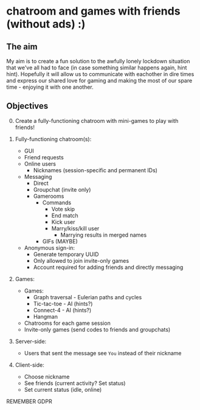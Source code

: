 # chatroom and games with friends (without ads) :)

## The aim
My aim is to create a fun solution to the awfully lonely lockdown situation that we've all had to face (in case something similar happens again, hint hint).
Hopefully it will allow us to communicate with eachother in dire times and express our shared love for gaming and making the most of our spare time - enjoying it with one another.

## Objectives

0.  Create a fully-functioning chatroom with mini-games to play with friends!

1. Fully-functioning chatroom(s):
    - GUI
    - Friend requests
    - Online users
      - Nicknames (session-specific and permanent IDs)
    - Messaging
      - Direct
      - Groupchat (invite only)
      - Gamerooms
        - Commands 
          - Vote skip
          - End match
          - Kick user
          - Marry/kiss/kill user
            - Marrying results in merged names
        - GIFs (MAYBE)
     - Anonymous sign-in:
        - Generate temporary UUID
        - Only allowed to join invite-only games
        - Account required for adding friends and directly messaging

2. Games:
    - Games:
      - Graph traversal - Eulerian paths and cycles
      - Tic-tac-toe - AI (hints?)
      - Connect-4 - AI (hints?)
      - Hangman
    - Chatrooms for each game session
    - Invite-only games (send codes to friends and groupchats)

3. Server-side:
      - Users that sent the message see `You` instead of their nickname
    
4. Client-side:
    - Choose nickname
    - See friends (current activity? Set status)
    - Set current status (idle, online)
    
REMEMBER GDPR
